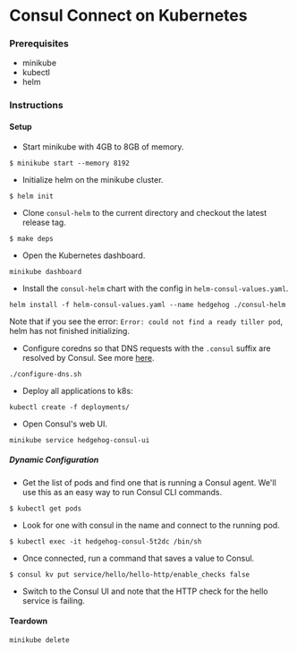 # Consul Connect on Kubernetes

### Prerequisites
- minikube
- kubectl
- helm

### Instructions
#### Setup
* Start minikube with 4GB to 8GB of memory.

`$ minikube start --memory 8192`

* Initialize helm on the minikube cluster.

`$ helm init`

* Clone `consul-helm` to the current directory and checkout the latest release tag.

`$ make deps`

* Open the Kubernetes dashboard.

`minikube dashboard`

* Install the `consul-helm` chart with the config in `helm-consul-values.yaml`.

`helm install -f helm-consul-values.yaml --name hedgehog ./consul-helm`

Note that if you see the error: `Error: could not find a ready tiller pod`, helm has not finished initializing.

* Configure coredns so that DNS requests with the `.consul` suffix are resolved by Consul. 
See more [here](https://www.consul.io/docs/platform/k8s/dns.html).

`./configure-dns.sh`

* Deploy all applications to k8s:

`kubectl create -f deployments/`

* Open Consul's web UI.

`minikube service hedgehog-consul-ui`

##### Dynamic Configuration
* Get the list of pods and find one that is running a Consul agent. 
We'll use this as an easy way to run Consul CLI commands.

`$ kubectl get pods`

* Look for one with consul in the name and connect to the running pod.

`$ kubectl exec -it hedgehog-consul-5t2dc /bin/sh`

* Once connected, run a command that saves a value to Consul.

`$ consul kv put service/hello/hello-http/enable_checks false`

* Switch to the Consul UI and note that the HTTP check for the hello service is failing.

#### Teardown
`minikube delete`